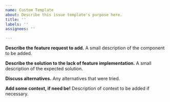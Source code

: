 ```yaml
---
name: Custom Template
about: Describe this issue template's purpose here.
title: ''
labels: ''
assignees: ''

---
```


**Describe the feature request to add.**
A small description of the component to be added.

**Describe the solution to the lack of feature implementation.**
A small description of the expected solution.

**Discuss alternatives.**
Any alternatives that were tried.

**Add some context, if need be!**
Description of context to be added if necessary.
